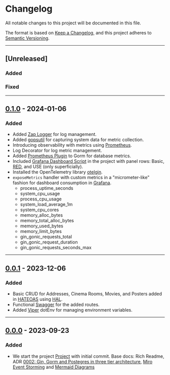 # Changelog

All notable changes to this project will be documented in this file.

The format is based on [Keep a Changelog](https://keepachangelog.com/en/1.0.0/),
and this project adheres to [Semantic Versioning](https://semver.org/spec/v2.0.0.html).

---

## [Unreleased]
### Added

### Fixed

---

## [0.1.0] - 2024-01-06
### Added

- Added [Zap Logger](https://github.com/uber-go/zap) for log management.
- Added [gopsutil](https://github.com/shirou/gopsutil) for capturing system data for metric collection.
- Introducing observability with metrics using [Prometheus](https://github.com/prometheus/client_golang).
- Log Decorator for log metric management.
- Added [Prometheus Plugin](https://github.com/go-gorm/prometheus) to Gorm for database metrics.
- Included [Grafana Dashboard Script](./scripts/grafana-dashboards/dash-catalogo-api.json) in the project with panel rows: Basic, [RED](https://www.weave.works/blog/the-red-method-key-metrics-for-microservices-architecture/), and USE (only superficially).
- Installed the OpenTelemetry library [otelgin](https://github.com/open-telemetry/opentelemetry-go-contrib).
- `exposeMetrics` handler with custom metrics in a "micrometer-like" fashion for dashboard consumption in [Grafana](https://grafana.com/).
  - process_uptime_seconds
  - system_cpu_usage
  - process_cpu_usage
  - system_load_average_1m
  - system_cpu_cores
  - memory_alloc_bytes
  - memory_total_alloc_bytes
  - memory_used_bytes
  - memory_limit_bytes
  - gin_gonic_requests_total
  - gin_gonic_request_duration
  - gin_gonic_requests_seconds_max

---

## [0.0.1] - 2023-12-06
### Added

- Basic CRUD for Addresses, Cinema Rooms, Movies, and Posters added in [HATEOAS](https://en.wikipedia.org/wiki/HATEOAS) using [HAL](https://github.com/toedter/hal-explorer).
- Functional [Swagger](https://github.com/swaggo/gin-swagger) for the added routes.
- Added [Viper](https://github.com/spf13/viper) dotEnv for managing environment variables.

---

## [0.0.0] - 2023-09-23
### Added

- We start the project [Project](https://github.com/users/jtonynet/projects/2) with initial commit. Base docs: Rich Readme, ADR [0002: Gin, Gorm and Postegres in three tier architecture](./assets/architecture/decisions/0002-gin-gorm-and-postgres-in-three-tier-architecture.md), [Miro Event Storming](https://miro.com/app/board/uXjVNRofMoA=/) and [Mermaid Diagrams](https://github.com/jtonynet/cine-catalogo/tree/main#diagrams)


[0.1.0]: https://github.com/jtonynet/cine-catalogo/compare/v0.0.0...v0.1.0
[0.0.1]: https://github.com/jtonynet/cine-catalogo/compare/v0.0.0...v0.0.1
[0.0.0]: https://github.com/jtonynet/cine-catalogo/releases/tag/v0.0.0
